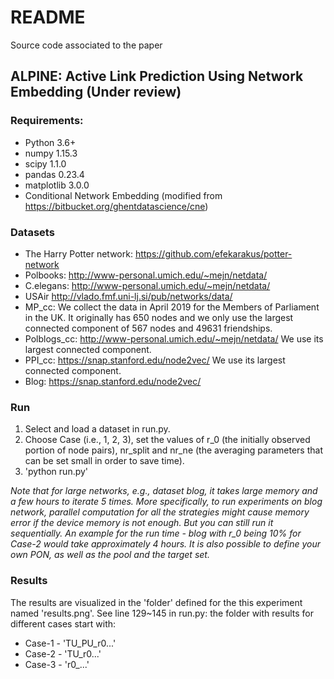 # README #

Source code associated to the paper
## ALPINE: Active Link Prediction Using Network Embedding (Under review)

### Requirements:
* Python 3.6+
* numpy 1.15.3
* scipy 1.1.0
* pandas 0.23.4
* matplotlib 3.0.0
* Conditional Network Embedding (modified from https://bitbucket.org/ghentdatascience/cne)


### Datasets
* The Harry Potter network: https://github.com/efekarakus/potter-network
* Polbooks: http://www-personal.umich.edu/~mejn/netdata/
* C.elegans: http://www-personal.umich.edu/~mejn/netdata/
* USAir http://vlado.fmf.uni-lj.si/pub/networks/data/
* MP_cc: We collect the data in April 2019 for the Members of Parliament in the UK. It originally has 650 nodes and we only use the largest connected component of 567 nodes and 49631 friendships.
* Polblogs_cc: http://www-personal.umich.edu/~mejn/netdata/ We use its largest connected component.
* PPI_cc: https://snap.stanford.edu/node2vec/ We use its largest connected component.
* Blog: https://snap.stanford.edu/node2vec/

### Run
1. Select and load a dataset in run.py.
2. Choose Case (i.e., 1, 2, 3), set the values of r_0 (the initially observed portion of node pairs), nr_split and nr_ne (the averaging parameters that can be set small in order to save time).
3. 'python run.py'

*Note that for large networks, e.g., dataset blog, it takes large memory and a few hours to iterate 5 times. More specifically, to run experiments on blog network, parallel computation for all the strategies might cause memory error if the device memory is not enough. But you can still run it sequentially. An example for the run time - blog with r_0 being 10% for Case-2 would take approximately 4 hours. It is also possible to define your own PON, as well as the pool and the target set.*


### Results
The results are visualized in the 'folder' defined for the this experiment named 'results.png'. See line 129~145 in run.py: the folder with results for different cases start with:

* Case-1 - 'TU_PU_r0...'
* Case-2 - 'TU_r0...'
* Case-3 - 'r0_...'
